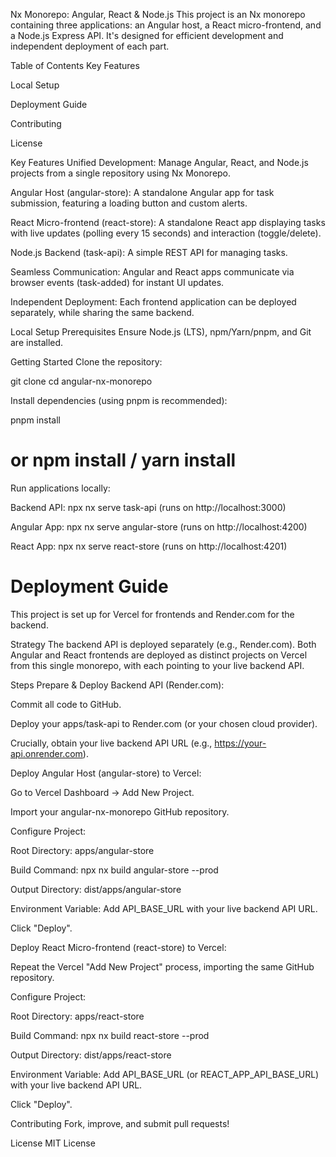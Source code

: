Nx Monorepo: Angular, React & Node.js
This project is an Nx monorepo containing three applications: an Angular host, a React micro-frontend, and a Node.js Express API. It's designed for efficient development and independent deployment of each part.

Table of Contents
Key Features

Local Setup

Deployment Guide

Contributing

License

Key Features
Unified Development: Manage Angular, React, and Node.js projects from a single repository using Nx Monorepo.

Angular Host (angular-store): A standalone Angular app for task submission, featuring a loading button and custom alerts.

React Micro-frontend (react-store): A standalone React app displaying tasks with live updates (polling every 15 seconds) and interaction (toggle/delete).

Node.js Backend (task-api): A simple REST API for managing tasks.

Seamless Communication: Angular and React apps communicate via browser events (task-added) for instant UI updates.

Independent Deployment: Each frontend application can be deployed separately, while sharing the same backend.

Local Setup
Prerequisites
Ensure Node.js (LTS), npm/Yarn/pnpm, and Git are installed.

Getting Started
Clone the repository:

git clone <your-repository-url>
cd angular-nx-monorepo

Install dependencies (using pnpm is recommended):

pnpm install

# or npm install / yarn install

Run applications locally:

Backend API: npx nx serve task-api (runs on http://localhost:3000)

Angular App: npx nx serve angular-store (runs on http://localhost:4200)

React App: npx nx serve react-store (runs on http://localhost:4201)

# Deployment Guide

This project is set up for Vercel for frontends and Render.com for the backend.

Strategy
The backend API is deployed separately (e.g., Render.com). Both Angular and React frontends are deployed as distinct projects on Vercel from this single monorepo, with each pointing to your live backend API.

Steps
Prepare & Deploy Backend API (Render.com):

Commit all code to GitHub.

Deploy your apps/task-api to Render.com (or your chosen cloud provider).

Crucially, obtain your live backend API URL (e.g., https://your-api.onrender.com).

Deploy Angular Host (angular-store) to Vercel:

Go to Vercel Dashboard -> Add New Project.

Import your angular-nx-monorepo GitHub repository.

Configure Project:

Root Directory: apps/angular-store

Build Command: npx nx build angular-store --prod

Output Directory: dist/apps/angular-store

Environment Variable: Add API_BASE_URL with your live backend API URL.

Click "Deploy".

Deploy React Micro-frontend (react-store) to Vercel:

Repeat the Vercel "Add New Project" process, importing the same GitHub repository.

Configure Project:

Root Directory: apps/react-store

Build Command: npx nx build react-store --prod

Output Directory: dist/apps/react-store

Environment Variable: Add API_BASE_URL (or REACT_APP_API_BASE_URL) with your live backend API URL.

Click "Deploy".

Contributing
Fork, improve, and submit pull requests!

License
MIT License
